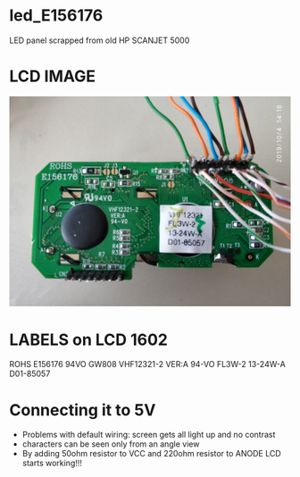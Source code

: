 # led_E156176
LED panel scrapped from old HP SCANJET 5000 

# LCD IMAGE
![led.jpg](led.jpg)


# LABELS on LCD 1602
ROHS
E156176
94VO
GW808
VHF12321-2
VER:A
94-VO
FL3W-2
13-24W-A
D01-85057

# Connecting it to 5V
- Problems with default wiring: screen gets all light up and no contrast
- characters can be seen only from an angle view
- By adding 50ohm resistor to VCC and 220ohm resistor to ANODE LCD starts working!!!

